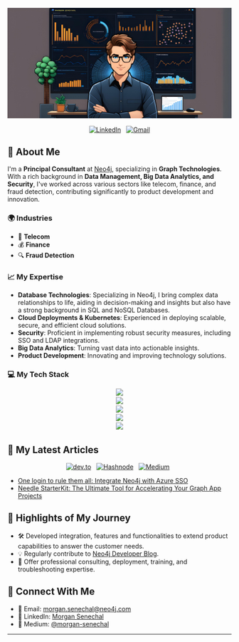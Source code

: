 [![Header](assets/github-cover.jpg)](https://github.com/msenechal)

<div align="center">

[![LinkedIn](https://skillicons.dev/icons?i=linkedin)](https://www.linkedin.com/in/morgan-senechal/) &nbsp;
[![Gmail](https://skillicons.dev/icons?i=gmail)](mailto:senechal.morgan@gmail.com?subject=Hello%20Morgan,%20From%20Github)

</div>

## 🚀 About Me
I'm a **Principal Consultant** at [Neo4j](https://neo4j.com/), specializing in **Graph Technologies**. With a rich background in **Data Management, Big Data Analytics, and Security**, I've worked across various sectors like telecom, finance, and fraud detection, contributing significantly to product development and innovation.

### 🌍 Industries
- 📡 **Telecom**
- 💰 **Finance**
- 🔍 **Fraud Detection**

### 📈 My Expertise
- **Database Technologies**: Specializing in Neo4j, I bring complex data relationships to life, aiding in decision-making and insights but also have a strong background in SQL and NoSQL Databases.
- **Cloud Deployments & Kubernetes**: Experienced in deploying scalable, secure, and efficient cloud solutions.
- **Security**: Proficient in implementing robust security measures, including SSO and LDAP integrations.
- **Big Data Analytics**: Turning vast data into actionable insights.
- **Product Development**: Innovating and improving technology solutions.

### 💻 My Tech Stack
<p align="center">
    <img src="https://skillicons.dev/icons?i=aws,gcp,azure,openshift&theme=dark" /> <br>
    <img src="https://skillicons.dev/icons?i=kubernetes,docker,linux&theme=dark" /> <br>
    <img src="https://skillicons.dev/icons?i=java,js,nodejs,react,typescript,py,fastapi,php&theme=dark" />
    <br>
    <img src="https://skillicons.dev/icons?i=git,github,githubactions,gitlab,ansible,jenkins&theme=dark" />
    <br>
    <img src="https://skillicons.dev/icons?i=idea,vscode&theme=dark" />
</p>

## 📖 My Latest Articles
<p align="center">
    <a target="_blank"href="#"><img alt="dev.to" src="https://img.shields.io/badge/dev.to-0A0A0A?style=for-the-badge&logo=dev.to&logoColor=white" /></a>&nbsp;&nbsp;
    <a target="_blank"href="#"><img alt="Hashnode" src="https://img.shields.io/badge/Hashnode-2962FF?style=for-the-badge&logo=hashnode&logoColor=white" /></a>&nbsp;&nbsp;
    <a target="_blank"href="https://medium.com/@morgan-senechal"><img alt="Medium" src="https://img.shields.io/badge/Medium-12100E?style=for-the-badge&logo=medium&logoColor=white" /></a>&nbsp;&nbsp;
</p>

- [One login to rule them all: Integrate Neo4j with Azure SSO](https://medium.com/neo4j/how-to-integrate-neo4j-with-sso-on-azure-one-login-to-rule-them-all-3492b41a9aa8)
- [Needle StarterKit: The Ultimate Tool for Accelerating Your Graph App Projects](https://medium.com/neo4j/needle-starterkit-the-ultimate-tool-for-accelerating-your-graph-app-projects-1eb175064faf)

## 🌟 Highlights of My Journey
- 🛠️ Developed integration, features and functionalities to extend product capabilities to answer the customer needs.
- 💡 Regularly contribute to [Neo4j Developer Blog](https://medium.com/neo4j).
- 🚀 Offer professional consulting, deployment, training, and troubleshooting expertise.

## 🤝 Connect With Me
- 📧 Email: [morgan.senechal@neo4j.com](mailto:morgan.senechal@neo4j.com)
- 💼 LinkedIn: [Morgan Senechal](https://www.linkedin.com/in/morgan-senechal/)
- 📕 Medium: [@morgan-senechal](https://medium.com/@morgan-senechal)


---

